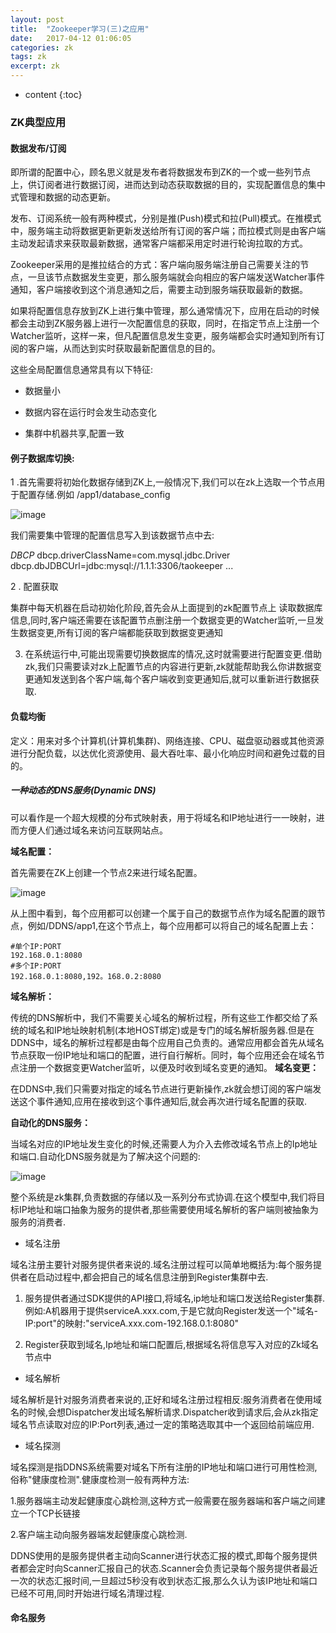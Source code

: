 ```yaml
---
layout: post
title:  "Zookeeper学习(三)之应用"
date:   2017-04-12 01:06:05
categories: zk
tags: zk
excerpt: zk
---
```



* content
{:toc}


### ZK典型应用

#### 数据发布/订阅

即所谓的配置中心，顾名思义就是发布者将数据发布到ZK的一个或一些列节点上，供订阅者进行数据订阅，进而达到动态获取数据的目的，实现配置信息的集中式管理和数据的动态更新。

发布、订阅系统一般有两种模式，分别是推(Push)模式和拉(Pull)模式。在推模式中，服务端主动将数据更新更新发送给所有订阅的客户端；而拉模式则是由客户端主动发起请求来获取最新数据，通常客户端都采用定时进行轮询拉取的方式。

Zookeeper采用的是推拉结合的方式：客户端向服务端注册自己需要关注的节点，一旦该节点数据发生变更，那么服务端就会向相应的客户端发送Watcher事件通知，客户端接收到这个消息通知之后，需要主动到服务端获取最新的数据。

如果将配置信息存放到ZK上进行集中管理，那么通常情况下，应用在启动的时候都会主动到ZK服务器上进行一次配置信息的获取，同时，在指定节点上注册一个Watcher监听，这样一来，但凡配置信息发生变更，服务端都会实时通知到所有订阅的客户端，从而达到实时获取最新配置信息的目的。

这些全局配置信息通常具有以下特征:

- 数据量小

- 数据内容在运行时会发生动态变化

- 集群中机器共享,配置一致

#### 例子数据库切换:

1 .首先需要将初始化数据存储到ZK上,一般情况下,我们可以在zk上选取一个节点用于配置存储.例如 /app1/database_config

![image](http://7xpuj1.com1.z0.glb.clouddn.com/zk%E8%8A%82%E7%82%B9%E7%A4%BA%E6%84%8F%E5%9B%BE.png)

我们需要集中管理的配置信息写入到该数据节点中去:

*DBCP*
dbcp.driverClassName=com.mysql.jdbc.Driver
dbcp.dbJDBCUrl=jdbc:mysql://1.1.1:3306/taokeeper
...

2 . 配置获取

集群中每天机器在启动初始化阶段,首先会从上面提到的zk配置节点上 读取数据库信息,同时,客户端还需要在该配置节点删注册一个数据变更的Watcher监听,一旦发生数据变更,所有订阅的客户端都能获取到数据变更通知

3. 在系统运行中,可能出现需要切换数据库的情况,这时就需要进行配置变更.借助zk,我们只需要读对zk上配置节点的内容进行更新,zk就能帮助我么你讲数据变更通知发送到各个客户端,每个客户端收到变更通知后,就可以重新进行数据获取.


#### 负载均衡

定义：用来对多个计算机(计算机集群)、网络连接、CPU、磁盘驱动器或其他资源进行分配负载，以达优化资源使用、最大吞吐率、最小化响应时间和避免过载的目的。

##### 一种动态的DNS服务(Dynamic DNS)

可以看作是一个超大规模的分布式映射表，用于将域名和IP地址进行一一映射，进而方便人们通过域名来访问互联网站点。

**域名配置：**

首先需要在ZK上创建一个节点2来进行域名配置。

![image](http://7xpuj1.com1.z0.glb.clouddn.com/%E5%8A%A8%E6%80%81%E5%9F%9F%E5%90%8D.png)

从上图中看到，每个应用都可以创建一个属于自己的数据节点作为域名配置的跟节点，例如/DDNS/app1,在这个节点上，每个应用都可以将自己的域名配置上去：

```
#单个IP:PORT
192.168.0.1:8080
#多个IP:PORT
192.168.0.1:8080,192。168.0.2:8080

```
**域名解析：**

传统的DNS解析中，我们不需要关心域名的解析过程，所有这些工作都交给了系统的域名和IP地址映射机制(本地HOST绑定)或是专门的域名解析服务器.但是在DDNS中，域名的解析过程都是由每个应用自己负责的。通常应用都会首先从域名节点获取一份IP地址和端口的配置，进行自行解析。同时，每个应用还会在域名节点注册一个数据变更Watcher监听，以便及时收到域名变更的通知。
**域名变更：**

在DDNS中,我们只需要对指定的域名节点进行更新操作,zk就会想订阅的客户端发送这个事件通知,应用在接收到这个事件通知后,就会再次进行域名配置的获取.

**自动化的DNS服务：**

当域名对应的IP地址发生变化的时候,还需要人为介入去修改域名节点上的Ip地址和端口.自动化DNS服务就是为了解决这个问题的:

![image](http://7xpuj1.com1.z0.glb.clouddn.com/%E5%8A%A8%E6%80%81DNS%E7%B3%BB%E7%BB%9F%E6%9E%B6%E6%9E%84.png)

整个系统是zk集群,负责数据的存储以及一系列分布式协调.在这个模型中,我们将目标IP地址和端口抽象为服务的提供者,那些需要使用域名解析的客户端则被抽象为服务的消费者.

- 域名注册

域名注册主要针对服务提供者来说的.域名注册过程可以简单地概括为:每个服务提供者在启动过程中,都会把自己的域名信息注册到Register集群中去.

1. 服务提供者通过SDK提供的API接口,将域名,ip地址和端口发送给Register集群.例如:A机器用于提供serviceA.xxx.com,于是它就向Register发送一个"域名-IP:port"的映射:"serviceA.xxx.com-192.168.0.1:8080"

2. Register获取到域名,Ip地址和端口配置后,根据域名将信息写入对应的Zk域名节点中

- 域名解析

域名解析是针对服务消费者来说的,正好和域名注册过程相反:服务消费者在使用域名的时候,会想Dispatcher发出域名解析请求.Dispatcher收到请求后,会从zk指定域名节点读取对应的IP:Port列表,通过一定的策略选取其中一个返回给前端应用.

- 域名探测

域名探测是指DDNS系统需要对域名下所有注册的IP地址和端口进行可用性检测,俗称"健康度检测".健康度检测一般有两种方法:

1.服务器端主动发起健康度心跳检测,这种方式一般需要在服务器端和客户端之间建立一个TCP长链接

2.客户端主动向服务器端发起健康度心跳检测.

DDNS使用的是服务提供者主动向Scanner进行状态汇报的模式,即每个服务提供者都会定时向Scanner汇报自己的状态.Scanner会负责记录每个服务提供者最近一次的状态汇报时间,一旦超过5秒没有收到状态汇报,那么久认为该IP地址和端口已经不可用,同时开始进行域名清理过程.

#### 命名服务

